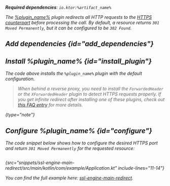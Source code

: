 [//]: # (title: HttpsRedirect)

<var name="plugin_name" value="HttpsRedirect"/>
<var name="package_name" value="io.ktor.server.plugins.httpsredirect"/>
<var name="artifact_name" value="ktor-server-http-redirect"/>

<tldr>
<p>
<b>Required dependencies</b>: <code>io.ktor:%artifact_name%</code>
</p>
<var name="example_name" value="ssl-engine-main-redirect"/>
<include from="lib.topic" element-id="download_example"/>
<include from="lib.topic" element-id="native_server_supported"/>
</tldr>

The [%plugin_name%](https://api.ktor.io/ktor-server/ktor-server-plugins/ktor-server-http-redirect/io.ktor.server.plugins.httpsredirect/-https-redirect.html) plugin redirects all HTTP requests to the [HTTPS counterpart](ssl.md) before processing the call. By default, a resource returns `301 Moved Permanently`, but it can be configured to be `302 Found`.

## Add dependencies {id="add_dependencies"}

<include from="lib.topic" element-id="add_ktor_artifact_intro"/>
<include from="lib.topic" element-id="add_ktor_artifact"/>


## Install %plugin_name% {id="install_plugin"}

<include from="lib.topic" element-id="install_plugin"/>

The code above installs the `%plugin_name%` plugin with the default configuration.

>When behind a reverse proxy, you need to install the `ForwardedHeader` or the `XForwardedHeader` plugin to detect HTTPS requests properly. If you get infinite redirect after installing one of these plugins, check out [this FAQ entry](FAQ.topic#infinite-redirect) for more details.
>
{type="note"}

## Configure %plugin_name% {id="configure"}

The code snippet below shows how to configure the desired HTTPS port and return `301 Moved Permanently` for the requested resource:

```kotlin
```
{src="snippets/ssl-engine-main-redirect/src/main/kotlin/com/example/Application.kt" include-lines="11-14"}

You can find the full example here: [ssl-engine-main-redirect](https://github.com/ktorio/ktor-documentation/tree/%ktor_version%/codeSnippets/snippets/ssl-engine-main-redirect).
